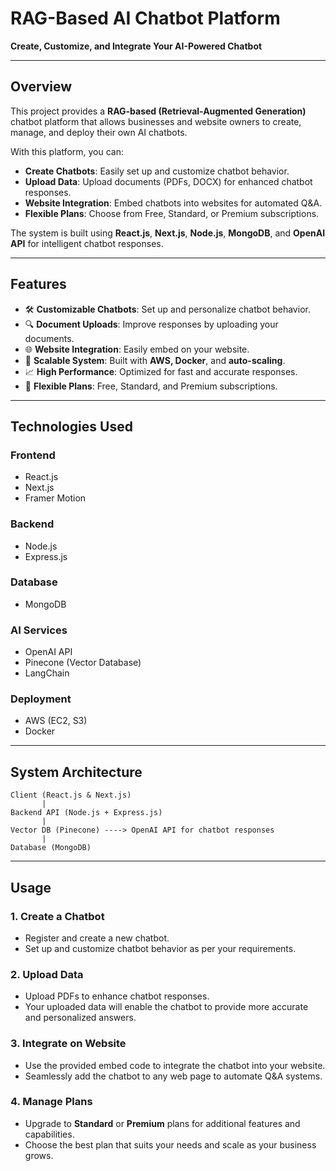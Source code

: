 # RAG-Based AI Chatbot Platform  

**Create, Customize, and Integrate Your AI-Powered Chatbot**  

---

## **Overview**  
This project provides a **RAG-based (Retrieval-Augmented Generation)** chatbot platform that allows businesses and website owners to create, manage, and deploy their own AI chatbots.  

With this platform, you can:  
- **Create Chatbots**: Easily set up and customize chatbot behavior.  
- **Upload Data**: Upload documents (PDFs, DOCX) for enhanced chatbot responses.  
- **Website Integration**: Embed chatbots into websites for automated Q&A.  
- **Flexible Plans**: Choose from Free, Standard, or Premium subscriptions.  

The system is built using **React.js**, **Next.js**, **Node.js**, **MongoDB**, and **OpenAI API** for intelligent chatbot responses.  

---

## **Features**  
- 🛠 **Customizable Chatbots**: Set up and personalize chatbot behavior.  
- 🔍 **Document Uploads**: Improve responses by uploading your documents.  
- 🌐 **Website Integration**: Easily embed on your website.  
- 🚀 **Scalable System**: Built with **AWS, Docker**, and **auto-scaling**.  
- 📈 **High Performance**: Optimized for fast and accurate responses.  
- 💼 **Flexible Plans**: Free, Standard, and Premium subscriptions.  

---

## **Technologies Used**  

### **Frontend**  
- React.js  
- Next.js  
- Framer Motion  

### **Backend**  
- Node.js  
- Express.js  

### **Database**  
- MongoDB  

### **AI Services**  
- OpenAI API  
- Pinecone (Vector Database)  
- LangChain  

### **Deployment**  
- AWS (EC2, S3)  
- Docker  

---

## **System Architecture**  

```plaintext
Client (React.js & Next.js)
       |
Backend API (Node.js + Express.js)
       |
Vector DB (Pinecone) ----> OpenAI API for chatbot responses
       |
Database (MongoDB)
```

---

## **Usage**

### **1. Create a Chatbot**  
- Register and create a new chatbot.  
- Set up and customize chatbot behavior as per your requirements.

### **2. Upload Data**  
- Upload PDFs to enhance chatbot responses.  
- Your uploaded data will enable the chatbot to provide more accurate and personalized answers.

### **3. Integrate on Website**  
- Use the provided embed code to integrate the chatbot into your website.  
- Seamlessly add the chatbot to any web page to automate Q&A systems.

### **4. Manage Plans**  
- Upgrade to **Standard** or **Premium** plans for additional features and capabilities.  
- Choose the best plan that suits your needs and scale as your business grows.
